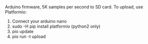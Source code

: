 Arduino firmware, 5K samples per second to SD card. To upload, use Platformio:

1. Connect your arduino nano
2. sudo -H pip install platformio (python2 only)
3. pio update
4. pio run -t upload
